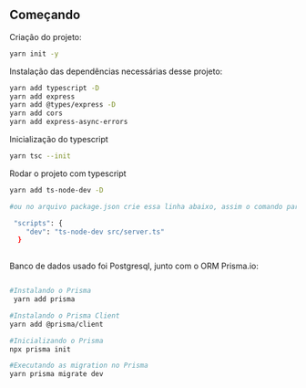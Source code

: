 ## Começando

Criação do projeto:

```bash
yarn init -y
```
Instalação das dependências necessárias desse projeto:

```bash
yarn add typescript -D
yarn add express
yarn add @types/express -D
yarn add cors
yarn add express-async-errors
```
Inicialização do typescript

```bash
yarn tsc --init
```
Rodar o projeto com typescript

```bash
yarn add ts-node-dev -D

#ou no arquivo package.json crie essa linha abaixo, assim o comando para executar o projeto sera apenas "yarn dev"

 "scripts": {
    "dev": "ts-node-dev src/server.ts"
  }
  
```
Banco de dados usado foi Postgresql, junto com o ORM Prisma.io:

```bash

#Instalando o Prisma
 yarn add prisma

#Instalando o Prisma Client
yarn add @prisma/client

#Inicializando o Prisma
npx prisma init

#Executando as migration no Prisma
yarn prisma migrate dev

